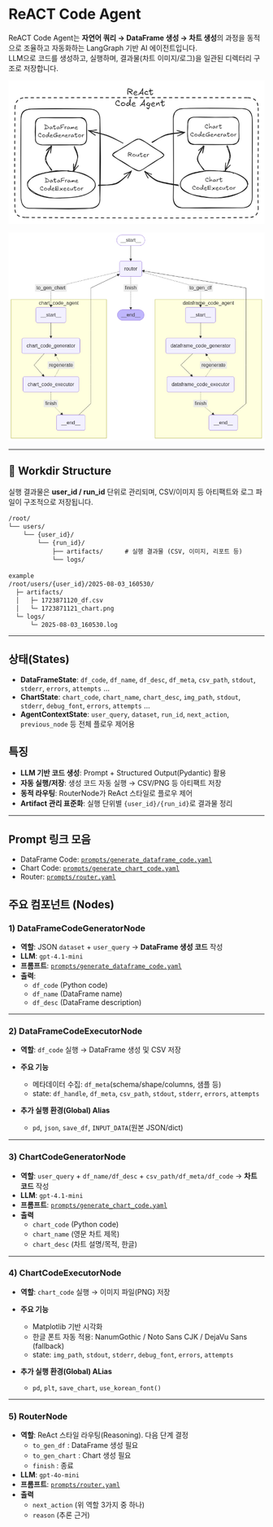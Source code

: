 # ReACT Code Agent

ReACT Code Agent는 **자연어 쿼리 → DataFrame 생성 → 차트 생성**의 과정을 동적으로 조율하고 자동화하는 LangGraph 기반 AI 에이전트입니다.  
LLM으로 코드를 생성하고, 실행하며, 결과물(차트 이미지/로그)을 일관된 디렉터리 구조로 저장합니다.

![ReACT Code Agent](images/react_code_agent_graph.png)

![ReACT Code Agent(Xray)](images/image.png)

---

## 📂 Workdir Structure

실행 결과물은 **user_id / run_id** 단위로 관리되며, CSV/이미지 등 아티팩트와 로그 파일이 구조적으로 저장됩니다.

```
/root/
└── users/
    └── {user_id}/
        └── {run_id}/
            ├── artifacts/      # 실행 결과물 (CSV, 이미지, 리포트 등)
            └── logs/

example
/root/users/{user_id}/2025-08-03_160530/
  ├─ artifacts/
  │   ├─ 1723871120_df.csv
  │   └─ 1723871121_chart.png
  └─ logs/
      └─ 2025-08-03_160530.log
```

---

## 상태(States)
- **DataFrameState**: `df_code`, `df_name`, `df_desc`, `df_meta`, `csv_path`, `stdout`, `stderr`, `errors`, `attempts` …
- **ChartState**: `chart_code`, `chart_name`, `chart_desc`, `img_path`, `stdout`, `stderr`, `debug_font`, `errors`, `attempts` …
- **AgentContextState**: `user_query`, `dataset`, `run_id`, `next_action`, `previous_node` 등 전체 플로우 제어용


## 특징
- **LLM 기반 코드 생성**: Prompt + Structured Output(Pydantic) 활용
- **자동 실행/저장**: 생성 코드 자동 실행 → CSV/PNG 등 아티팩트 저장
- **동적 라우팅**: RouterNode가 ReAct 스타일로 플로우 제어
- **Artifact 관리 표준화**: 실행 단위별 `{user_id}/{run_id}`로 결과물 정리

---

## Prompt 링크 모음

- DataFrame Code: [`prompts/generate_dataframe_code.yaml`](prompts/generate_dataframe_code.yaml)  
- Chart Code: [`prompts/generate_chart_code.yaml`](prompts/generate_chart_code.yaml)  
- Router: [`prompts/router.yaml`](prompts/router.yaml)




## 주요 컴포넌트 (Nodes)


### 1) DataFrameCodeGeneratorNode
- **역할**: JSON `dataset` + `user_query` → **DataFrame 생성 코드** 작성
- **LLM**: `gpt-4.1-mini`
- **프롬프트**: [`prompts/generate_dataframe_code.yaml`](prompts/generate_dataframe_code.yaml)
- **출력**: 
  - `df_code` (Python code)
  - `df_name` (DataFrame name)
  - `df_desc` (DataFrame description)

---

### 2) DataFrameCodeExecutorNode
- **역할**: `df_code` 실행 → DataFrame 생성 및 CSV 저장
- **주요 기능**
  - 메타데이터 수집: `df_meta`(schema/shape/columns, 샘플 등)
  - state: `df_handle`, `df_meta`, `csv_path`, `stdout`, `stderr`, `errors`, `attempts`

- **추가 실행 환경(Global) Alias**
  - `pd`, `json`, `save_df`, `INPUT_DATA`(원본 JSON/dict)

---

### 3) ChartCodeGeneratorNode
- **역할**: `user_query` + `df_name/df_desc` + `csv_path/df_meta/df_code` → **차트 코드** 작성
- **LLM**: `gpt-4.1-mini`
- **프롬프트**: [`prompts/generate_chart_code.yaml`](prompts/generate_chart_code.yaml)
- **출력**
  - `chart_code` (Python code)
  - `chart_name` (영문 차트 제목)
  - `chart_desc` (차트 설명/목적, 한글)

---

### 4) ChartCodeExecutorNode
- **역할**: `chart_code` 실행 → 이미지 파일(PNG) 저장
- **주요 기능**
  - Matplotlib 기반 시각화
  - 한글 폰트 자동 적용: NanumGothic / Noto Sans CJK / DejaVu Sans (fallback)
  - state: `img_path`, `stdout`, `stderr`, `debug_font`, `errors`, `attempts`

- **추가 실행 환경(Global) ALias**
  - `pd`, `plt`, `save_chart`, `use_korean_font()`

---

### 5) RouterNode
- **역할**: ReAct 스타일 라우팅(Reasoning). 다음 단계 결정
  - `to_gen_df` : DataFrame 생성 필요
  - `to_gen_chart` : Chart 생성 필요
  - `finish` : 종료
- **LLM**: `gpt-4o-mini`
- **프롬프트**: [`prompts/router.yaml`](prompts/router.yaml)
- **출력**
  - `next_action` (위 역할 3가지 중 하나)
  - `reason` (추론 근거)


